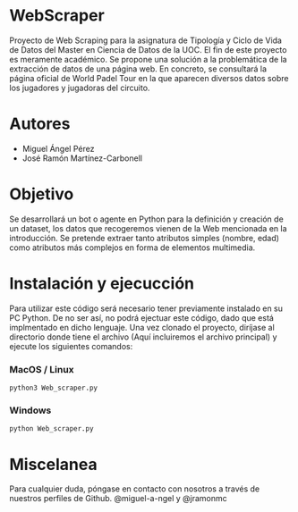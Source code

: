 # WebScraper 

Proyecto de Web Scraping para la asignatura de Tipología y Ciclo de Vida de Datos del Master en Ciencia de Datos de la UOC. El fin de este proyecto es meramente académico. Se propone una solución a la problemática de la extracción de datos de una página web. En concreto, se consultará la página oficial de World Padel Tour en la que aparecen diversos datos sobre los jugadores y jugadoras del circuito.

# Autores
- Miguel Ángel Pérez
- José Ramón Martínez-Carbonell

# Objetivo
Se desarrollará un bot o agente en Python para la definición y creación de un dataset, los datos que recogeremos vienen de la Web mencionada en la introducción. Se pretende extraer tanto atributos simples (nombre, edad) como atributos más complejos en forma de elementos multimedia.

# Instalación y ejecucción
Para utilizar este código será necesario tener previamente instalado en su PC Python. De no ser así, no podrá ejectuar este código, dado que está implmentado en dicho lenguaje. Una vez clonado el proyecto, diríjase al directorio donde tiene el archivo (Aquí incluiremos el archivo principal) y ejecute los siguientes comandos: 

### MacOS / Linux

```
python3 Web_scraper.py
```

### Windows
```
python Web_scraper.py
```

# Miscelanea

Para cualquier duda, póngase en contacto con nosotros a través de nuestros perfiles de Github. @miguel-a-ngel y @jramonmc
 
